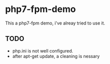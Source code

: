# php7-fpm-demo

This a php7-fpm demo, i've alreay tried to use it.


## TODO
* php.ini is not well configured.
* after apt-get update, a cleaning is nessary
